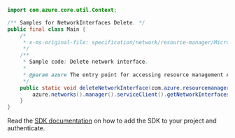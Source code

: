 ```java
import com.azure.core.util.Context;

/** Samples for NetworkInterfaces Delete. */
public final class Main {
    /*
     * x-ms-original-file: specification/network/resource-manager/Microsoft.Network/stable/2021-05-01/examples/NetworkInterfaceDelete.json
     */
    /**
     * Sample code: Delete network interface.
     *
     * @param azure The entry point for accessing resource management APIs in Azure.
     */
    public static void deleteNetworkInterface(com.azure.resourcemanager.AzureResourceManager azure) {
        azure.networks().manager().serviceClient().getNetworkInterfaces().delete("rg1", "test-nic", Context.NONE);
    }
}
```

Read the [SDK documentation](https://github.com/Azure/azure-sdk-for-java/blob/azure-resourcemanager_2.15.0/sdk/resourcemanager/azure-resourcemanager/README.md) on how to add the SDK to your project and authenticate.
